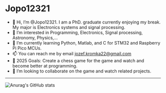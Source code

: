 # Jopo12321
- 👋 Hi, I’m @Jopo12321. I am a PhD. graduate currently enjoying my break. My major is Electronics systems and signal processing. 
- 👀 I’m interested in Programming, Electronics, Signal processing, Astronomy, Physics,...
- 🌱 I’m currently learning Python, Matlab, and C for STM32 and Raspberry Pi Pico MCUs.
- 📫 You can reach me by email jozef.kromka22@gmail.com
- 🥅 2025 Goals: Create a chess game for the game and watch and become better at programming.
- 💞️ I’m looking to collaborate on the game and watch related projects.

---

![Anurag's GitHub stats](https://github-readme-stats.vercel.app/api?username=Jopo12321&count_private=true&show_icons=true&theme=dark)

<!---
Jopo12321/Jopo12321 is a ✨ special ✨ repository because its `README.md` (this file) appears on your GitHub profile.
You can click the Preview link to take a look at your changes.
--->
<!---
- 💞️ I’m looking to collaborate on ...
---> 
